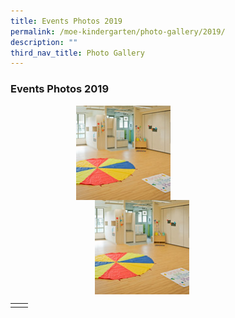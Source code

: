 ```yaml
---
title: Events Photos 2019
permalink: /moe-kindergarten/photo-gallery/2019/
description: ""
third_nav_title: Photo Gallery
---
```

### **Events Photos 2019**

<p><a href="web"><img src="/images/moe2019event.jpg" style="width:30%;margin-right:15px;margin-left:105px;" align = "left"></a></p>

<p><a href="web"><img src="/images/moe2019event.jpg" style="width:30%;margin-left:135px;" align = "left"></a></p>

<br clear="left">

|  |  |
|:---:|:---:|
|  |  |